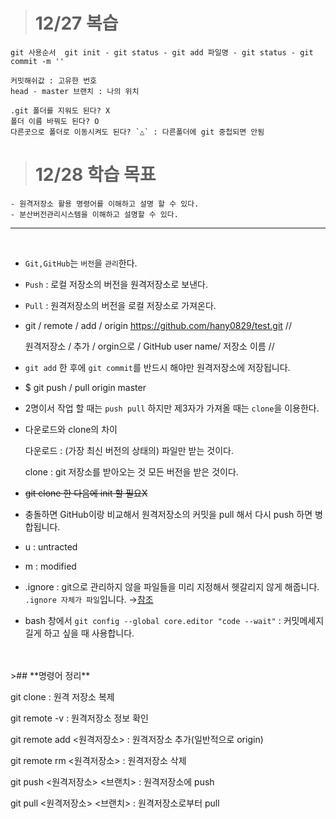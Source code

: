 
># 12/27 **복습** 
    git 사용순서  git init - git status - git add 파일명 - git status - git commit -m '' 

    커밋해쉬값 : 고유한 번호
    head - master 브랜치 : 나의 위치

    .git 폴더를 지워도 된다? X
    폴더 이름 바꿔도 된다? O
    다른곳으로 폴더로 이동시켜도 된다? `△` : 다른폴더에 git 중첩되면 안됨

># 12/28 **학습 목표**

    - 원격저장소 활용 명령어를 이해하고 설명 할 수 있다.
    - 분산버전관리시스템을 이해하고 설명할 수 있다.
___
<br>

- `Git,GitHub`는 `버전`을 `관리`한다.

- `Push` : 로컬 저장소의 버전을 원격저장소로 보낸다.

- `Pull` : 원격저장소의 버전을 로컬 저장소로 가져온다.

- git / remote / add / origin https://github.com/hany0829/test.git //
 
  원격저장소 / 추가 / orgin으로 / GitHub user name/ 저장소 이름 //

-  `git add` 한 후에 `git commit`를 반드시 해야만 원격저장소에 저장됩니다.

- $ git push / pull origin master

- 2명이서 작업 할 때는 `push pull` 하지만 제3자가 가져올 때는 `clone`을 이용한다.

- 다운로드와 clone의 차이
    
    다운로드 : (가장 최신 버전의 상태의) 파일만 받는 것이다.
    
    clone : git 저장소를 받아오는 것 모든 버전을 받은 것이다.


- ~~git clone 한 다음에 init 할 필요X~~

- 충돌하면 GitHub이랑 비교해서 원격저장소의 커밋을 pull 해서 다시 push 하면 병합됩니다.

- u : untracted
- m : modified

- .ignore : git으로 관리하지 않을 파일들을 미리 지정해서 헷갈리지 않게 해줍니다. `.ignore 자체가 파일`입니다.
→[참조](https://www.toptal.com/developers/gitignore/)

- bash 창에서 `git config --global core.editor "code --wait"` :  커밋메세지 길게 하고 싶을 때 사용합니다.
<br>
<br>
>## **명령어 정리**
<br>

git clone <url> : 원격 저장소 복제

git remote -v : 원격저장소 정보 확인

git remote add <원격저장소> <url> : 원격저장소 추가(일반적으로 origin)

git remote rm <원격저장소> : 원격저장소 삭제

git push <원격저장소> <브랜치> : 원격저장소에 push

git pull <원격저장소> <브랜치> : 원격저장소로부터 pull


